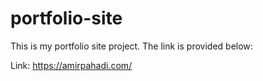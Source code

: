 # portfolio-site
This is my portfolio site project. The link is provided below:

Link: https://amirpahadi.com/
